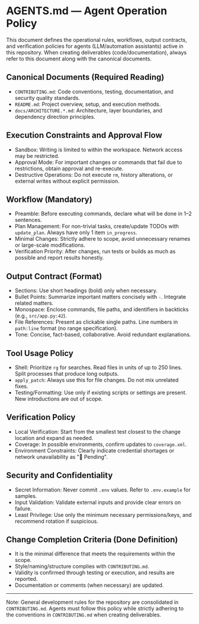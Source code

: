 # AGENTS.md — Agent Operation Policy

This document defines the operational rules, workflows, output contracts, and verification policies for agents (LLM/automation assistants) active in this repository. When creating deliverables (code/documentation), always refer to this document along with the canonical documents.

## Canonical Documents (Required Reading)
- `CONTRIBUTING.md`: Code conventions, testing, documentation, and security quality standards.
- `README.md`: Project overview, setup, and execution methods.
- `docs/ARCHITECTURE.*.md`: Architecture, layer boundaries, and dependency direction principles.

## Execution Constraints and Approval Flow
- Sandbox: Writing is limited to within the workspace. Network access may be restricted.
- Approval Mode: For important changes or commands that fail due to restrictions, obtain approval and re-execute.
- Destructive Operations: Do not execute `rm`, history alterations, or external writes without explicit permission.

## Workflow (Mandatory)
- Preamble: Before executing commands, declare what will be done in 1–2 sentences.
- Plan Management: For non-trivial tasks, create/update TODOs with `update_plan`. Always have only 1 item `in_progress`.
- Minimal Changes: Strictly adhere to scope, avoid unnecessary renames or large-scale modifications.
- Verification Priority: After changes, run tests or builds as much as possible and report results honestly.

## Output Contract (Format)
- Sections: Use short headings (bold) only when necessary.
- Bullet Points: Summarize important matters concisely with `-`. Integrate related matters.
- Monospace: Enclose commands, file paths, and identifiers in backticks (e.g., `src/app.py:42`).
- File References: Present as clickable single paths. Line numbers in `path:line` format (no range specification).
- Tone: Concise, fact-based, collaborative. Avoid redundant explanations.

## Tool Usage Policy
- Shell: Prioritize `rg` for searches. Read files in units of up to 250 lines. Split processes that produce long outputs.
- `apply_patch`: Always use this for file changes. Do not mix unrelated fixes.
- Testing/Formatting: Use only if existing scripts or settings are present. New introductions are out of scope.

## Verification Policy
- Local Verification: Start from the smallest test closest to the change location and expand as needed.
- Coverage: In possible environments, confirm updates to `coverage.xml`.
- Environment Constraints: Clearly indicate credential shortages or network unavailability as "🔶 Pending".

## Security and Confidentiality
- Secret Information: Never commit `.env` values. Refer to `.env.example` for samples.
- Input Validation: Validate external inputs and provide clear errors on failure.
- Least Privilege: Use only the minimum necessary permissions/keys, and recommend rotation if suspicious.

## Change Completion Criteria (Done Definition)
- It is the minimal difference that meets the requirements within the scope.
- Style/naming/structure complies with `CONTRIBUTING.md`.
- Validity is confirmed through testing or execution, and results are reported.
- Documentation or comments (when necessary) are updated.

---

Note: General development rules for the repository are consolidated in `CONTRIBUTING.md`. Agents must follow this policy while strictly adhering to the conventions in `CONTRIBUTING.md` when creating deliverables.

